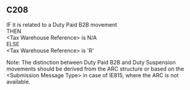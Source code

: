 ## C208
IF it is related to a Duty Paid B2B movement  
THEN  
&lt;Tax Warehouse Reference&gt; is N/A  
ELSE  
&lt;Tax Warehouse Reference&gt; is 'R'  
   
Note: The distinction between Duty Paid B2B and Duty Suspension movements should be derived from the ARC structure or based on the &lt;Submission Message Type&gt; in case of IE815, where the ARC is not available.
